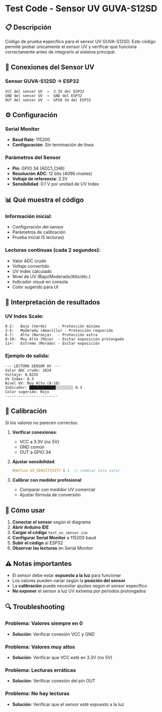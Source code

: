 # Test Code - Sensor UV GUVA-S12SD

## 📋 Descripción
Código de prueba específico para el sensor UV GUVA-S12SD. Este código permite probar únicamente el sensor UV y verificar que funciona correctamente antes de integrarlo al sistema principal.

## 🔌 Conexiones del Sensor UV

### Sensor GUVA-S12SD → ESP32
```
VCC del sensor UV  →  3.3V del ESP32
GND del sensor UV  →  GND del ESP32  
OUT del sensor UV  →  GPIO 34 del ESP32
```

## ⚙️ Configuración

### Serial Monitor
- **Baud Rate**: 115200
- **Configuración**: Sin terminación de línea

### Parámetros del Sensor
- **Pin**: GPIO 34 (ADC1_CH6)
- **Resolución ADC**: 12 bits (4096 niveles)
- **Voltaje de referencia**: 3.3V
- **Sensibilidad**: 0.1 V por unidad de UV Index

## 📊 Qué muestra el código

### Información inicial:
- Configuración del sensor
- Parámetros de calibración
- Prueba inicial (5 lecturas)

### Lecturas continuas (cada 2 segundos):
- Valor ADC crudo
- Voltaje convertido
- UV Index calculado
- Nivel de UV (Bajo/Moderado/Alto/etc.)
- Indicador visual en consola
- Color sugerido para UI

## 🎯 Interpretación de resultados

### UV Index Scale:
```
0-2:   Bajo (Verde)     - Protección mínima
3-5:   Moderado (Amarillo) - Protección requerida
6-7:   Alto (Naranja)   - Protección extra
8-10:  Muy Alto (Rojo)  - Evitar exposición prolongada
11+:   Extremo (Morado) - Evitar exposición
```

### Ejemplo de salida:
```
--- LECTURA SENSOR UV ---
Valor ADC crudo: 1024
Voltaje: 0.825V
UV Index: 8.3
Nivel UV: Muy Alto (8-10)
Indicador: ████████████░░░░░░░░ 8.3
Color sugerido: Rojo
------------------------
```

## 🔧 Calibración

Si los valores no parecen correctos:

1. **Verificar conexiones**:
   - VCC a 3.3V (no 5V)
   - GND común
   - OUT a GPIO 34

2. **Ajustar sensibilidad**:
   ```cpp
   #define UV_SENSITIVITY 0.1  // Cambiar este valor
   ```

3. **Calibrar con medidor profesional**:
   - Comparar con medidor UV comercial
   - Ajustar fórmula de conversión

## 🚀 Cómo usar

1. **Conectar el sensor** según el diagrama
2. **Abrir Arduino IDE**
3. **Cargar el código** `test_uv_sensor.ino`
4. **Configurar Serial Monitor** a 115200 baud
5. **Subir el código** al ESP32
6. **Observar las lecturas** en Serial Monitor

## ⚠️ Notas importantes

- El sensor debe estar **expuesto a la luz** para funcionar
- Los valores pueden variar según la **posición del sensor**
- La **calibración** puede necesitar ajustes según el sensor específico
- **No exponer** el sensor a luz UV extrema por períodos prolongados

## 🔍 Troubleshooting

### Problema: Valores siempre en 0
- **Solución**: Verificar conexión VCC y GND

### Problema: Valores muy altos
- **Solución**: Verificar que VCC esté en 3.3V (no 5V)

### Problema: Lecturas erráticas
- **Solución**: Verificar conexión del pin OUT

### Problema: No hay lecturas
- **Solución**: Verificar que el sensor esté expuesto a la luz
